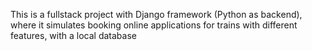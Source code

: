 This is a fullstack project with Django framework (Python as backend), where it simulates booking online applications for trains with different features, with a local database

